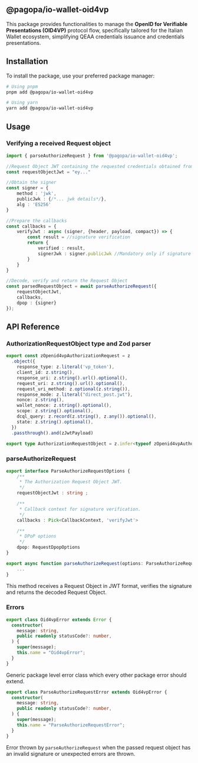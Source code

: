## @pagopa/io-wallet-oid4vp

This package provides functionalities to manage the **OpenID for Verifiable Presentations (OID4VP)** protocol flow, specifically tailored for the Italian Wallet ecosystem, simplifying QEAA credentials issuance and credentials presentations.

## Installation

To install the package, use your preferred package manager:

```bash
# Using pnpm
pnpm add @pagopa/io-wallet-oid4vp

# Using yarn
yarn add @pagopa/io-wallet-oid4vp
```

## Usage

### Verifying a received Request object

```typescript
import { parseAuthorizeRequest } from '@pagopa/io-wallet-oid4vp';

//Request Object JWT containing the requested credentials obtained from the RP
const requestObjectJwt = "ey..." 

//Obtain the signer
const signer = {
    method : 'jwk',
    publicJwk : {/*... jwk details*/},
    alg : 'ES256'
}

//Prepare the callbacks
const callbacks = {
    verifyJwt : async (signer, {header, payload, compact}) => {
        const result = //signature verification
        return {
            verified : result,
            signerJwk : signer.publicJwk //Mandatory only if signature is verified correctly
        }
    }
}

//Decode, verify and return the Request Object
const parsedRequestObject = await parseAuthorizeRequest({
    requestObjectJwt,
    callbacks,
    dpop : {signer}
});
```

## API Reference

### AuthorizationRequestObject type and Zod parser
```typescript
export const zOpenid4vpAuthorizationRequest = z
  .object({
    response_type: z.literal('vp_token'),
    client_id: z.string(),
    response_uri: z.string().url().optional(),
    request_uri: z.string().url().optional(),
    request_uri_method: z.optional(z.string()),
    response_mode: z.literal("direct_post.jwt"),
    nonce: z.string(),
    wallet_nonce: z.string().optional(),
    scope: z.string().optional(),
    dcql_query: z.record(z.string(), z.any()).optional(),
    state: z.string().optional(),
  })
  .passthrough().and(zJwtPayload)

export type AuthorizationRequestObject = z.infer<typeof zOpenid4vpAuthorizationRequest>
```

### parseAuthorizeRequest
```typescript
export interface ParseAuthorizeRequestOptions {
    /**
     * The Authorization Request Object JWT.
     */
    requestObjectJwt : string ;

    /**
     * Callback context for signature verification.
     */
    callbacks : Pick<CallbackContext, 'verifyJwt'>

    /**
     * DPoP options
     */
    dpop: RequestDpopOptions
}

export async function parseAuthorizeRequest(options: ParseAuthorizeRequestOptions) : Promise<AuthorizationRequestObject> {
    ...
}
```
This method receives a Request Object in JWT format, verifies the signature and returns the decoded Request Object.

### Errors

```typescript
export class Oid4vpError extends Error {
  constructor(
    message: string,
    public readonly statusCode?: number,
  ) {
    super(message);
    this.name = "Oid4vpError";
  }
}
```
Generic package level error class which every other package error should extend.

```typescript
export class ParseAuthorizeRequestError extends Oid4vpError {
  constructor(
    message: string,
    public readonly statusCode?: number,
  ) {
    super(message);
    this.name = "ParseAuthorizeRequestError";
  }
}
```
Error thrown by `parseAuthorizeRequest` when the passed request object has an invalid signature or unexpected errors are thrown.